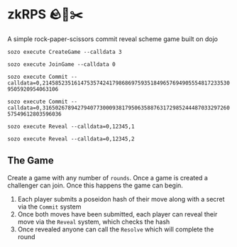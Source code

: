 # zkRPS 🪨📜✂️

A simple rock-paper-scissors commit reveal scheme game built on dojo

`sozo execute CreateGame --calldata 3`

`sozo execute JoinGame --calldata 0`

`sozo execute Commit --calldata=0,214585235161475357424179868697593518496576949055548172335309505920954063106`

`sozo execute Commit --calldata=0,3165026789427940773000938179506358876317298524448703329726057549612803596036`

`sozo execute Reveal --calldata=0,12345,1`

`sozo execute Reveal --calldata=0,12345,2`


## The Game

Create a game with any number of `rounds`. Once a game is created a challenger can join. Once this happens the game can begin.

1. Each player submits a poseidon hash of their move along with a secret via the `Commit` system
2. Once both moves have been submitted, each player can reveal their move via the `Reveal` system, which checks the hash
3. Once revealed anyone can call the `Resolve` which will complete the round

